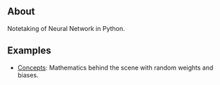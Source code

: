 ## About
Notetaking of Neural Network in Python.

## Examples
* [Concepts](https://github.com/woo-chia-wei/py-neural-network/blob/master/concepts.ipynb): Mathematics behind the scene with random weights and biases.
